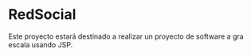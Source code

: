 # RedSocial
Este proyecto estará destinado a realizar un proyecto de software a gra escala usando JSP. 
